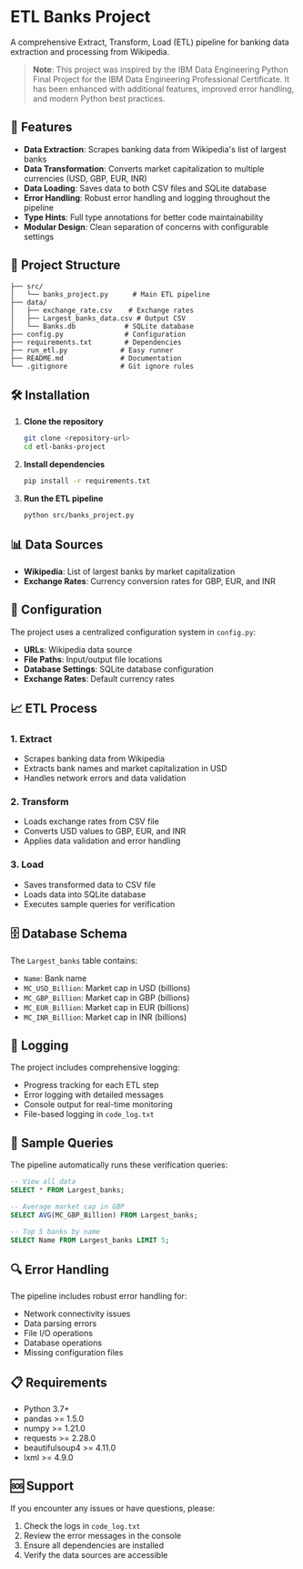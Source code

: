 # ETL Banks Project

A comprehensive Extract, Transform, Load (ETL) pipeline for banking data extraction and processing from Wikipedia.

> **Note**: This project was inspired by the IBM Data Engineering Python Final Project for the IBM Data Engineering Professional Certificate. It has been enhanced with additional features, improved error handling, and modern Python best practices.

## 🚀 Features

- **Data Extraction**: Scrapes banking data from Wikipedia's list of largest banks
- **Data Transformation**: Converts market capitalization to multiple currencies (USD, GBP, EUR, INR)
- **Data Loading**: Saves data to both CSV files and SQLite database
- **Error Handling**: Robust error handling and logging throughout the pipeline
- **Type Hints**: Full type annotations for better code maintainability
- **Modular Design**: Clean separation of concerns with configurable settings

## 📁 Project Structure

```
├── src/
│   └── banks_project.py      # Main ETL pipeline
├── data/
│   ├── exchange_rate.csv    # Exchange rates
│   ├── Largest_banks_data.csv # Output CSV
│   └── Banks.db            # SQLite database
├── config.py               # Configuration
├── requirements.txt        # Dependencies
├── run_etl.py             # Easy runner
├── README.md              # Documentation
└── .gitignore             # Git ignore rules
```

## 🛠️ Installation

1. **Clone the repository**

   ```bash
   git clone <repository-url>
   cd etl-banks-project
   ```

2. **Install dependencies**

   ```bash
   pip install -r requirements.txt
   ```

3. **Run the ETL pipeline**
   ```bash
   python src/banks_project.py
   ```

## 📊 Data Sources

- **Wikipedia**: List of largest banks by market capitalization
- **Exchange Rates**: Currency conversion rates for GBP, EUR, and INR

## 🔧 Configuration

The project uses a centralized configuration system in `config.py`:

- **URLs**: Wikipedia data source
- **File Paths**: Input/output file locations
- **Database Settings**: SQLite database configuration
- **Exchange Rates**: Default currency rates

## 📈 ETL Process

### 1. Extract

- Scrapes banking data from Wikipedia
- Extracts bank names and market capitalization in USD
- Handles network errors and data validation

### 2. Transform

- Loads exchange rates from CSV file
- Converts USD values to GBP, EUR, and INR
- Applies data validation and error handling

### 3. Load

- Saves transformed data to CSV file
- Loads data into SQLite database
- Executes sample queries for verification

## 🗄️ Database Schema

The `Largest_banks` table contains:

- `Name`: Bank name
- `MC_USD_Billion`: Market cap in USD (billions)
- `MC_GBP_Billion`: Market cap in GBP (billions)
- `MC_EUR_Billion`: Market cap in EUR (billions)
- `MC_INR_Billion`: Market cap in INR (billions)

## 📝 Logging

The project includes comprehensive logging:

- Progress tracking for each ETL step
- Error logging with detailed messages
- Console output for real-time monitoring
- File-based logging in `code_log.txt`

## 🧪 Sample Queries

The pipeline automatically runs these verification queries:

```sql
-- View all data
SELECT * FROM Largest_banks;

-- Average market cap in GBP
SELECT AVG(MC_GBP_Billion) FROM Largest_banks;

-- Top 5 banks by name
SELECT Name FROM Largest_banks LIMIT 5;
```

## 🔍 Error Handling

The pipeline includes robust error handling for:

- Network connectivity issues
- Data parsing errors
- File I/O operations
- Database operations
- Missing configuration files

## 📋 Requirements

- Python 3.7+
- pandas >= 1.5.0
- numpy >= 1.21.0
- requests >= 2.28.0
- beautifulsoup4 >= 4.11.0
- lxml >= 4.9.0

## 🆘 Support

If you encounter any issues or have questions, please:

1. Check the logs in `code_log.txt`
2. Review the error messages in the console
3. Ensure all dependencies are installed
4. Verify the data sources are accessible
